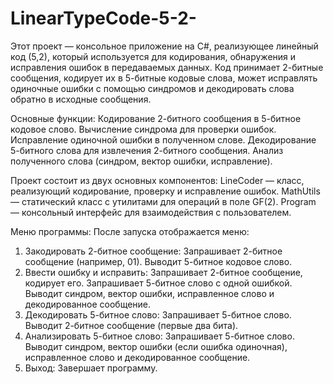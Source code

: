# LinearTypeCode-5-2-
Этот проект — консольное приложение на C#, реализующее линейный код (5,2), который используется для кодирования, обнаружения и исправления ошибок в передаваемых данных. Код принимает 2-битные сообщения, кодирует их в 5-битные кодовые слова, может исправлять одиночные ошибки с помощью синдромов и декодировать слова обратно в исходные сообщения. 

Основные функции:
Кодирование 2-битного сообщения в 5-битное кодовое слово.
Вычисление синдрома для проверки ошибок.
Исправление одиночной ошибки в полученном слове.
Декодирование 5-битного слова для извлечения 2-битного сообщения.
Анализ полученного слова (синдром, вектор ошибки, исправление).

Проект состоит из двух основных компонентов:
LineCoder — класс, реализующий кодирование, проверку и исправление ошибок.
MathUtils — статический класс с утилитами для операций в поле GF(2).
Program — консольный интерфейс для взаимодействия с пользователем.

Меню программы: После запуска отображается меню:
1. Закодировать 2-битное сообщение:
Запрашивает 2-битное сообщение (например, 01).
Выводит 5-битное кодовое слово.
2. Ввести ошибку и исправить:
Запрашивает 2-битное сообщение, кодирует его.
Запрашивает 5-битное слово с одной ошибкой.
Выводит синдром, вектор ошибки, исправленное слово и декодированное сообщение.
3. Декодировать 5-битное слово:
Запрашивает 5-битное слово.
Выводит 2-битное сообщение (первые два бита).
4. Анализировать 5-битное слово:
Запрашивает 5-битное слово.
Выводит синдром, вектор ошибки (если ошибка одиночная), исправленное слово и декодированное сообщение.
5. Выход:
Завершает программу.
